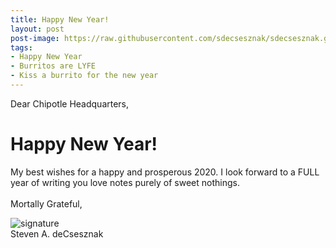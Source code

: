 ```yaml
---
title: Happy New Year!
layout: post
post-image: https://raw.githubusercontent.com/sdecsesznak/sdecsesznak.github.io/master/assets/images/happy_new_year.png
tags:
- Happy New Year
- Burritos are LYFE
- Kiss a burrito for the new year
---
```


Dear Chipotle Headquarters, 

# Happy New Year!  <br>

My best wishes for a happy and prosperous 2020.  I look forward to a FULL year of writing you love notes purely of sweet nothings. <br>
<br>
Mortally Grateful,<br>

![signature](https://fontmeme.com/permalink/200925/c101f6549bbb85c94b3d8b47e8b8e244.png)<br>
Steven A. deCsesznak